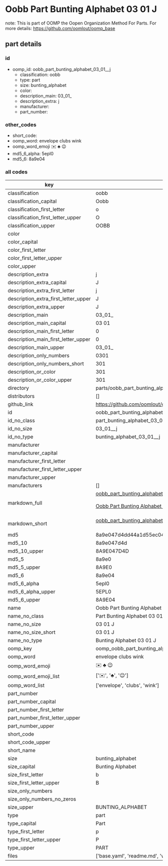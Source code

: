 # Oobb Part Bunting Alphabet 03 01  J  

note: This is part of OOMP the Oopen Organization Method For Parts. For more details: https://github.com/oomlout/oomp_base

##  part details





### id
* oomp_id: oobb_part_bunting_alphabet_03_01__j
  * classification: oobb
  * type: part
  * size: bunting_alphabet
  * color: 
  * description_main: 03_01_
  * description_extra: j
  * manufacturer: 
  * part_number: 

### other_codes
* short_code: 
* oomp_word: envelope clubs wink
* oomp_word_emoji :envelope: :clubs: :wink:
* md5_6_alpha: 5epl0
* md5_6: 8a9e04

### all codes 
| key | value |  
| --- | --- |  
| classification | oobb |  
| classification_capital | Oobb |  
| classification_first_letter | o |  
| classification_first_letter_upper | O |  
| classification_upper | OOBB |  
| color |  |  
| color_capital |  |  
| color_first_letter |  |  
| color_first_letter_upper |  |  
| color_upper |  |  
| description_extra | j |  
| description_extra_capital | J |  
| description_extra_first_letter | j |  
| description_extra_first_letter_upper | J |  
| description_extra_upper | J |  
| description_main | 03_01_ |  
| description_main_capital | 03 01  |  
| description_main_first_letter | 0 |  
| description_main_first_letter_upper | 0 |  
| description_main_upper | 03_01_ |  
| description_only_numbers | 0301 |  
| description_only_numbers_short | 301 |  
| description_or_color | 301 |  
| description_or_color_upper | 301 |  
| directory | parts/oobb_part_bunting_alphabet_03_01__j |  
| distributors | [] |  
| github_link | https://github.com/oomlout/oomlout_oomp_part_src/tree/main/parts/oobb_part_bunting_alphabet_03_01__j/working |  
| id | oobb_part_bunting_alphabet_03_01__j |  
| id_no_class | part_bunting_alphabet_03_01__j |  
| id_no_size | 03_01__j |  
| id_no_type | bunting_alphabet_03_01__j |  
| manufacturer |  |  
| manufacturer_capital |  |  
| manufacturer_first_letter |  |  
| manufacturer_first_letter_upper |  |  
| manufacturer_upper |  |  
| manufacturers | [] |  
| markdown_full | [oobb_part_bunting_alphabet_03_01__j](https://github.com/oomlout/oomlout_oomp_part_src/tree/main/parts/oobb_part_bunting_alphabet_03_01__j/working)<br>[](https://github.com/oomlout/oomlout_oomp_part_src/tree/main/parts/oobb_part_bunting_alphabet_03_01__j/working)<br>[Oobb Part Bunting Alphabet 03 01  J](https://github.com/oomlout/oomlout_oomp_part_src/tree/main/parts/oobb_part_bunting_alphabet_03_01__j/working)<br><br> |  
| markdown_short | [oobb_part_bunting_alphabet_03_01__j](https://github.com/oomlout/oomlout_oomp_part_src/tree/main/parts/oobb_part_bunting_alphabet_03_01__j/working)<br><br> |  
| md5 | 8a9e047d4dd44a1d55ec04fa4d802df0 |  
| md5_10 | 8a9e047d4d |  
| md5_10_upper | 8A9E047D4D |  
| md5_5 | 8a9e0 |  
| md5_5_upper | 8A9E0 |  
| md5_6 | 8a9e04 |  
| md5_6_alpha | 5epl0 |  
| md5_6_alpha_upper | 5EPL0 |  
| md5_6_upper | 8A9E04 |  
| name | Oobb Part Bunting Alphabet 03 01  J |  
| name_no_class | Part Bunting Alphabet 03 01  J |  
| name_no_size | 03 01  J |  
| name_no_size_short | 03 01  J |  
| name_no_type | Bunting Alphabet 03 01  J |  
| oomp_key | oomp_oobb_part_bunting_alphabet_03_01__j |  
| oomp_word | envelope clubs wink |  
| oomp_word_emoji | :envelope: :clubs: :wink: |  
| oomp_word_emoji_list | [':envelope:', ':clubs:', ':wink:'] |  
| oomp_word_list | ['envelope', 'clubs', 'wink'] |  
| part_number |  |  
| part_number_capital |  |  
| part_number_first_letter |  |  
| part_number_first_letter_upper |  |  
| part_number_upper |  |  
| short_code |  |  
| short_code_upper |  |  
| short_name |  |  
| size | bunting_alphabet |  
| size_capital | Bunting Alphabet |  
| size_first_letter | b |  
| size_first_letter_upper | B |  
| size_only_numbers |  |  
| size_only_numbers_no_zeros |  |  
| size_upper | BUNTING_ALPHABET |  
| type | part |  
| type_capital | Part |  
| type_first_letter | p |  
| type_first_letter_upper | P |  
| type_upper | PART |  
| files | ['base.yaml', 'readme.md', 'working.json', 'working.yaml'] |  
